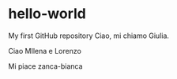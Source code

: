 # hello-world
My first GitHub repository
Ciao, mi chiamo Giulia.

Ciao MIlena e Lorenzo

Mi piace zanca-bianca